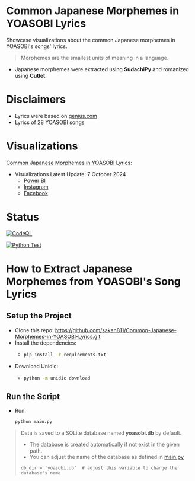 # Common Japanese Morphemes in YOASOBI Lyrics
Showcase visualizations about the common Japanese morphemes in YOASOBI's songs' lyrics.

> Morphemes are the smallest units of meaning in a language.

- Japanese morphemes were extracted using **SudachiPy** and romanized using **Cutlet**.

# Disclaimers
- Lyrics were based on [genius.com](https://genius.com/artists/Yoasobi)
- Lyrics of 28 YOASOBI songs

# Visualizations
[Common Japanese Morphemes in YOASOBI Lyrics](#common-japanese-morphemes-in-yoasobi-lyrics):
- Visualizations Latest Update: 7 October 2024
  - [Power BI](https://app.powerbi.com/view?r=eyJrIjoiMTljZjdmN2MtMTk2NC00N2M5LTkxNGMtN2NhZDhlNmU4YmUzIiwidCI6ImZlMzViMTA3LTdjMmYtNGNjMy1hZDYzLTA2NTY0MzcyMDg3OCIsImMiOjEwfQ%3D%3D)
  - [Instagram](https://www.instagram.com/p/DA3StTcNmo0/?utm_source=ig_web_copy_link&igsh=MzRlODBiNWFlZA==)
  - [Facebook](https://www.facebook.com/share/p/Do5gMdTYYpmgvc52/)

# Status
[![CodeQL](https://github.com/sakan811/Common-Japanese-Words-in-YOASOBI-Lyrics/actions/workflows/codeql.yml/badge.svg)](https://github.com/sakan811/Common-Japanese-Words-in-YOASOBI-Lyrics/actions/workflows/codeql.yml) 

[![Python Test](https://github.com/sakan811/Common-Japanese-Morphemes-in-YOASOBI-Lyrics/actions/workflows/python-test.yml/badge.svg)](https://github.com/sakan811/Common-Japanese-Morphemes-in-YOASOBI-Lyrics/actions/workflows/python-test.yml)

# How to Extract Japanese Morphemes from YOASOBI's Song Lyrics
## Setup the Project
- Clone this repo: https://github.com/sakan811/Common-Japanese-Morphemes-in-YOASOBI-Lyrics.git
- Install the dependencies: 
  * ```bash
    pip install -r requirements.txt 
    ```
- Download Unidic:
  - ```bash
    python -m unidic download
    ``` 

## Run the Script
- Run:
  ```bash
  python main.py
  ```
> Data is saved to a SQLite database named **yoasobi.db** by default.
>  - The database is created automatically if not exist in the given path. 
> - You can adjust the name of the database as defined in [main.py](main.py)
>  ```
>  db_dir = 'yoasobi.db'  # adjust this variable to change the database's name
>  ```
